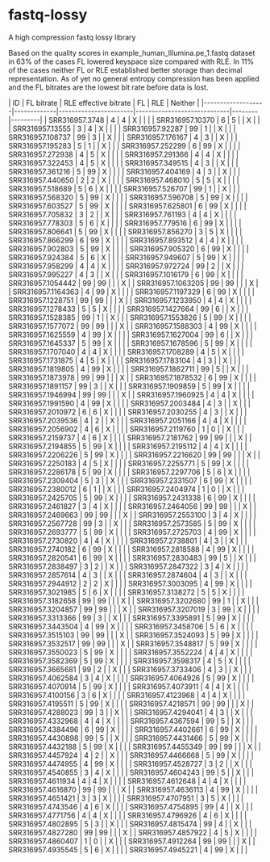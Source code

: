 # fastq-lossy
A high compression fastq lossy library

Based on the quality scores in example_human_Illumina.pe_1.fastq dataset in 63% of the cases FL lowered keyspace size compared with RLE. In 11% of the cases neither FL or RLE established better storage than decimal representation. As of yet no general entropy compression has been applied and the FL bitrates are the lowest bit rate before data is lost.

| ID                | FL  bitrate | RLE effective bitrate | FL                         | RLE    | Neither | 
|-------------------|-------------|-----------------------|-----------------------------|--------|---------| | SRR316957.3748    | 4           | 4                     | X                         |        |         | 
| SRR316957.10370   | 6           | 5                     |                             | X    |         | 
| SRR316957.13555   | 3           | 4                     | X                         |        |         | 
| SRR316957.92287   | 99          | 1                     |                             | X    |         | 
| SRR316957.108737  | 99          | 3                     |                             | X    |         | 
| SRR316957.176167  | 4           | 3                     |                             | X    |         | 
| SRR316957.195283  | 5           | 1                     |                             | X    |         | 
| SRR316957.252299  | 6           | 99                    | X                         |        |         | 
| SRR316957.272938  | 4           | 5                     | X                         |        |         | 
| SRR316957.291366  | 4           | 4                     | X                         |        |         | 
| SRR316957.322453  | 4           | 5                     | X                         |        |         | 
| SRR316957.349515  | 4           | 3                     |                             | X    |         | 
| SRR316957.361216  | 5           | 99                    | X                         |        |         | 
| SRR316957.404169  | 4           | 3                     |                             | X    |         | 
| SRR316957.440650  | 2           | 2                     | X                         |        |         | 
| SRR316957.468010  | 5           | 5                     | X                         |        |         | 
| SRR316957.518689  | 5           | 6                     | X                         |        |         | 
| SRR316957.526707  | 99          | 1                     |                             | X    |         | 
| SRR316957.568320  | 5           | 99                    | X                         |        |         | 
| SRR316957.596708  | 5           | 99                    | X                         |        |         | 
| SRR316957.603527  | 5           | 99                    | X                         |        |         | 
| SRR316957.625801  | 6           | 99                    | X                         |        |         | 
| SRR316957.705832  | 3           | 2                     |                             | X    |         | 
| SRR316957.761193  | 4           | 4                     | X                         |        |         | 
| SRR316957.778303  | 5           | 6                     | X                         |        |         | 
| SRR316957.779516  | 6           | 99                    | X                         |        |         | 
| SRR316957.806641  | 5           | 99                    | X                         |        |         | 
| SRR316957.856270  | 3           | 5                     | X                         |        |         | 
| SRR316957.866299  | 6           | 99                    | X                         |        |         | 
| SRR316957.893512  | 4           | 4                     | X                         |        |         | 
| SRR316957.902803  | 5           | 99                    | X                         |        |         | 
| SRR316957.905320  | 6           | 99                    | X                         |        |         | 
| SRR316957.924384  | 5           | 6                     | X                         |        |         | 
| SRR316957.949607  | 5           | 99                    | X                         |        |         | 
| SRR316957.958299  | 4           | 4                     | X                         |        |         | 
| SRR316957.972724  | 99          | 2                     |                             | X    |         | 
| SRR316957.995227  | 4           | 3                     |                             | X    |         | 
| SRR316957.1016179 | 6           | 99                    | X                         |        |         | 
| SRR316957.1054442 | 99          | 99                    |                             |        | X       | 
| SRR316957.1063205 | 99          | 99                    |                             |        | X       | 
| SRR316957.1164363 | 4           | 99                    | X                         |        |         | 
| SRR316957.1197329 | 6           | 99                    | X                         |        |         | 
| SRR316957.1228751 | 99          | 99                    |                             |        | X       | 
| SRR316957.1233950 | 4           | 4                     | X                         |        |         | 
| SRR316957.1278433 | 5           | 5                     | X                         |        |         | 
| SRR316957.1427664 | 99          | 6                     |                             | X    |         | 
| SRR316957.1528385 | 99          | 1                     |                             | X    |         | 
| SRR316957.1553826 | 5           | 99                    | X                         |        |         | 
| SRR316957.1577072 | 99          | 99                    |                             |        | X       | 
| SRR316957.1588303 | 4           | 99                    | X                         |        |         | 
| SRR316957.1625559 | 4           | 99                    | X                         |        |         | 
| SRR316957.1627004 | 99          | 6                     |                             | X    |         | 
| SRR316957.1645337 | 5           | 99                    | X                         |        |         | 
| SRR316957.1678596 | 5           | 99                    | X                         |        |         | 
| SRR316957.1707040 | 4           | 4                     | X                         |        |         | 
| SRR316957.1708289 | 4           | 5                     | X                         |        |         | 
| SRR316957.1731875 | 4           | 5                     | X                         |        |         | 
| SRR316957.1783104 | 4           | 3                     |                             | X    |         | 
| SRR316957.1819805 | 4           | 99                    | X                         |        |         | 
| SRR316957.1862711 | 99          | 5                     |                             | X    |         | 
| SRR316957.1873978 | 99          | 99                    |                             |        | X       | 
| SRR316957.1878532 | 6           | 99                    | X                         |        |         | 
| SRR316957.1891157 | 99          | 3                     |                             | X    |         | 
| SRR316957.1909859 | 5           | 99                    | X                         |        |         | 
| SRR316957.1946994 | 99          | 99                    |                             |        | X       | 
| SRR316957.1960925 | 4           | 4                     | X                         |        |         | 
| SRR316957.1991590 | 4           | 99                    | X                         |        |         | 
| SRR316957.2003484 | 4           | 3                     |                             | X    |         | 
| SRR316957.2010972 | 6           | 6                     | X                         |        |         | 
| SRR316957.2030255 | 4           | 3                     |                             | X    |         | 
| SRR316957.2039536 | 4           | 2                     |                             | X    |         | 
| SRR316957.2051166 | 4           | 4                     | X                         |        |         | 
| SRR316957.2056902 | 4           | 6                     | X                         |        |         | 
| SRR316957.2119760 | 1           | 0                     |                             | X    |         | 
| SRR316957.2159737 | 4           | 6                     | X                         |        |         | 
| SRR316957.2181762 | 99          | 99                    |                             |        | X       | 
| SRR316957.2194855 | 5           | 99                    | X                         |        |         | 
| SRR316957.2195112 | 4           | 4                     | X                         |        |         | 
| SRR316957.2206226 | 5           | 99                    | X                         |        |         | 
| SRR316957.2216620 | 99          | 99                    |                             |        | X       | 
| SRR316957.2250183 | 4           | 5                     | X                         |        |         | 
| SRR316957.2255771 | 5           | 99                    | X                         |        |         | 
| SRR316957.2286178 | 5           | 99                    | X                         |        |         | 
| SRR316957.2297706 | 5           | 6                     | X                         |        |         | 
| SRR316957.2309404 | 5           | 3                     |                             | X    |         | 
| SRR316957.2331507 | 6           | 99                    | X                         |        |         | 
| SRR316957.2380012 | 6           | 1                     |                             | X    |         | 
| SRR316957.2404974 | 1           | 0                     |                             | X    |         | 
| SRR316957.2425705 | 5           | 99                    | X                         |        |         | 
| SRR316957.2431338 | 6           | 99                    | X                         |        |         | 
| SRR316957.2461827 | 3           | 4                     | X                         |        |         | 
| SRR316957.2464056 | 99          | 99                    |                             |        | X       | 
| SRR316957.2469663 | 99          | 99                    |                             |        | X       | 
| SRR316957.2553100 | 3           | 4                     | X                         |        |         | 
| SRR316957.2567728 | 99          | 3                     |                             | X    |         | 
| SRR316957.2573585 | 5           | 99                    | X                         |        |         | 
| SRR316957.2693777 | 5           | 99                    | X                         |        |         | 
| SRR316957.2725703 | 4           | 99                    | X                         |        |         | 
| SRR316957.2730820 | 4           | 4                     | X                         |        |         | 
| SRR316957.2738801 | 4           | 3                     |                             | X    |         | 
| SRR316957.2740182 | 6           | 99                    | X                         |        |         | 
| SRR316957.2818588 | 4           | 99                    | X                         |        |         | 
| SRR316957.2820541 | 6           | 99                    | X                         |        |         | 
| SRR316957.2830483 | 99          | 5                     |                             | X    |         | 
| SRR316957.2838497 | 3           | 2                     |                             | X    |         | 
| SRR316957.2847322 | 3           | 4                     | X                         |        |         | 
| SRR316957.2857614 | 4           | 3                     |                             | X    |         | 
| SRR316957.2874604 | 4           | 3                     |                             | X    |         | 
| SRR316957.2944912 | 2           | 2                     | X                         |        |         | 
| SRR316957.3003095 | 4           | 99                    | X                         |        |         | 
| SRR316957.3021985 | 5           | 6                     | X                         |        |         | 
| SRR316957.3138272 | 5           | 5                     | X                         |        |         | 
| SRR316957.3182658 | 99          | 99                    |                             |        | X       | 
| SRR316957.3202680 | 99          | 1                     |                             | X    |         | 
| SRR316957.3204857 | 99          | 99                    |                             |        | X       | 
| SRR316957.3207019 | 3           | 99                    | X                         |        |         | 
| SRR316957.3313366 | 99          | 3                     |                             | X    |         | 
| SRR316957.3395891 | 5           | 99                    | X                         |        |         | 
| SRR316957.3443504 | 4           | 99                    | X                         |        |         | 
| SRR316957.3458706 | 5           | 6                     | X                         |        |         | 
| SRR316957.3515103 | 99          | 99                    |                             |        | X       | 
| SRR316957.3524093 | 5           | 99                    | X                         |        |         | 
| SRR316957.3532517 | 99          | 99                    |                             |        | X       | 
| SRR316957.3548817 | 5           | 99                    | X                         |        |         | 
| SRR316957.3550023 | 5           | 99                    | X                         |        |         | 
| SRR316957.3552224 | 4           | 4                     | X                         |        |         | 
| SRR316957.3582369 | 5           | 99                    | X                         |        |         | 
| SRR316957.3598317 | 4           | 5                     | X                         |        |         | 
| SRR316957.3665681 | 99          | 2                     |                             | X    |         | 
| SRR316957.3733406 | 4           | 3                     |                             | X    |         | 
| SRR316957.4062584 | 3           | 4                     | X                         |        |         | 
| SRR316957.4064926 | 5           | 99                    | X                         |        |         | 
| SRR316957.4070914 | 5           | 99                    | X                         |        |         | 
| SRR316957.4073911 | 4           | 4                     | X                         |        |         | 
| SRR316957.4100156 | 3           | 6                     | X                         |        |         | 
| SRR316957.4123968 | 4           | 4                     | X                         |        |         | 
| SRR316957.4195511 | 5           | 99                    | X                         |        |         | 
| SRR316957.4218571 | 99          | 99                    |                             |        | X       | 
| SRR316957.4288023 | 99          | 3                     |                             | X    |         | 
| SRR316957.4294041 | 4           | 3                     |                             | X    |         | 
| SRR316957.4332968 | 4           | 4                     | X                         |        |         | 
| SRR316957.4367594 | 99          | 5                     |                             | X    |         | 
| SRR316957.4384496 | 6           | 99                    | X                         |        |         | 
| SRR316957.4402661 | 6           | 99                    | X                         |        |         | 
| SRR316957.4430898 | 99          | 5                     |                             | X    |         | 
| SRR316957.4431466 | 5           | 99                    | X                         |        |         | 
| SRR316957.4432188 | 5           | 99                    | X                         |        |         | 
| SRR316957.4455349 | 99          | 99                    |                             |        | X       | 
| SRR316957.4457924 | 4           | 2                     |                             | X    |         | 
| SRR316957.4466668 | 5           | 99                    | X                         |        |         | 
| SRR316957.4474955 | 4           | 99                    | X                         |        |         | 
| SRR316957.4528727 | 3           | 2                     |                             | X    |         | 
| SRR316957.4540855 | 3           | 4                     | X                         |        |         | 
| SRR316957.4604243 | 99          | 5                     |                             | X    |         | 
| SRR316957.4611934 | 4           | 4                     | X                         |        |         | 
| SRR316957.4612648 | 4           | 4                     | X                         |        |         | 
| SRR316957.4616870 | 99          | 99                    |                             |        | X       | 
| SRR316957.4636113 | 4           | 99                    | X                         |        |         | 
| SRR316957.4651421 | 3           | 3                     | X                         |        |         | 
| SRR316957.4707951 | 3           | 5                     | X                         |        |         | 
| SRR316957.4743546 | 4           | 6                     | X                         |        |         | 
| SRR316957.4754895 | 99          | 4                     |                             | X    |         | 
| SRR316957.4771756 | 4           | 4                     | X                         |        |         | 
| SRR316957.4796926 | 4           | 6                     | X                         |        |         | 
| SRR316957.4802895 | 5           | 3                     |                             | X    |         | 
| SRR316957.4815474 | 99          | 4                     |                             | X    |         | 
| SRR316957.4827280 | 99          | 99                    |                             |        | X       | 
| SRR316957.4857922 | 4           | 5                     | X                         |        |         | 
| SRR316957.4860407 | 1           | 0                     |                             | X    |         | 
| SRR316957.4912264 | 99          | 99                    |                             |        | X       | 
| SRR316957.4935545 | 5           | 6                     | X                         |        |         | 
| SRR316957.4945221 | 4           | 99                    | X                         |        |         | 
